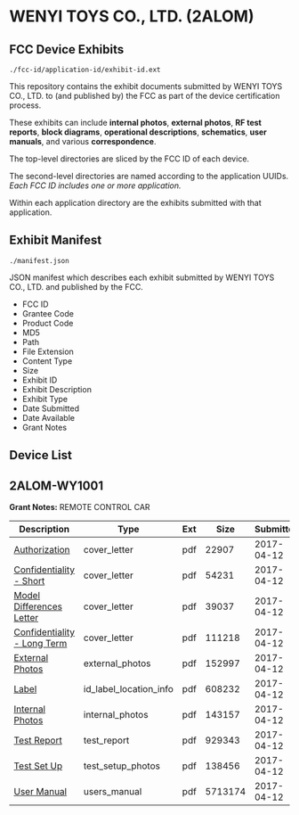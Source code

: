 # WENYI TOYS CO., LTD. (2ALOM)
## FCC Device Exhibits

```
./fcc-id/application-id/exhibit-id.ext
```

This repository contains the exhibit documents submitted by WENYI TOYS CO., LTD. to (and published by) the FCC as part of the device certification process.

These exhibits can include **internal photos**, **external photos**, **RF test reports**, **block diagrams**, **operational descriptions**, **schematics**, **user manuals**, and various **correspondence**.

The top-level directories are sliced by the FCC ID of each device.

The second-level directories are named according to the application UUIDs. *Each FCC ID includes one or more application.*

Within each application directory are the exhibits submitted with that application. 

## Exhibit Manifest

```
./manifest.json
```

JSON manifest which describes each exhibit submitted by WENYI TOYS CO., LTD. and published by the FCC.

- FCC ID
- Grantee Code
- Product Code
- MD5
- Path
- File Extension
- Content Type
- Size
- Exhibit ID
- Exhibit Description
- Exhibit Type
- Date Submitted
- Date Available
- Grant Notes

## Device List
## 2ALOM-WY1001
**Grant Notes:** REMOTE CONTROL CAR

| Description | Type | Ext | Size | Submitted | Available |
| ----------- | ---- | --- | ---- | --------- | --------- |
| [Authorization](2ALOM-WY1001/b08b38e5385d0284c7767920af31df3c/3355582.pdf) | cover_letter | pdf | 22907 | 2017-04-12 | 2017-04-14 |
| [Confidentiality - Short](2ALOM-WY1001/b08b38e5385d0284c7767920af31df3c/3355585.pdf) | cover_letter | pdf | 54231 | 2017-04-12 | 2017-04-14 |
| [Model Differences Letter](2ALOM-WY1001/b08b38e5385d0284c7767920af31df3c/3355586.pdf) | cover_letter | pdf | 39037 | 2017-04-12 | 2017-04-14 |
| [Confidentiality - Long Term](2ALOM-WY1001/b08b38e5385d0284c7767920af31df3c/3355587.pdf) | cover_letter | pdf | 111218 | 2017-04-12 | 2017-04-14 |
| [External Photos](2ALOM-WY1001/b08b38e5385d0284c7767920af31df3c/3355589.pdf) | external_photos | pdf | 152997 | 2017-04-12 | 2017-10-10 |
| [Label](2ALOM-WY1001/b08b38e5385d0284c7767920af31df3c/3355593.pdf) | id_label_location_info | pdf | 608232 | 2017-04-12 | 2017-04-14 |
| [Internal Photos](2ALOM-WY1001/b08b38e5385d0284c7767920af31df3c/3355590.pdf) | internal_photos | pdf | 143157 | 2017-04-12 | 2017-10-10 |
| [Test Report](2ALOM-WY1001/b08b38e5385d0284c7767920af31df3c/3355598.pdf) | test_report | pdf | 929343 | 2017-04-12 | 2017-04-14 |
| [Test Set Up](2ALOM-WY1001/b08b38e5385d0284c7767920af31df3c/3355597.pdf) | test_setup_photos | pdf | 138456 | 2017-04-12 | 2017-10-10 |
| [User Manual](2ALOM-WY1001/b08b38e5385d0284c7767920af31df3c/3355599.pdf) | users_manual | pdf | 5713174 | 2017-04-12 | 2017-10-10 |
